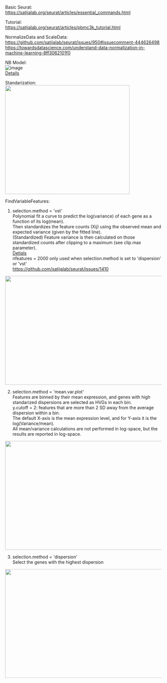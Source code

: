 Basic Seurat: <br>
https://satijalab.org/seurat/articles/essential_commands.html

Tutorial: <br>
https://satijalab.org/seurat/articles/pbmc3k_tutorial.html

NormalizeData and ScaleData: <br>
https://github.com/satijalab/seurat/issues/950#issuecomment-444626498 <br>
https://towardsdatascience.com/understand-data-normalization-in-machine-learning-8ff3062101f0

NB Model:  <br>
![image](https://user-images.githubusercontent.com/77600778/121617000-a5427d00-ca29-11eb-9e7d-b7d5ad3d3507.png) <br>
[Details](https://www.nature.com/articles/nmeth.2930/figures/2)

Standarization: <br>
<img src="https://user-images.githubusercontent.com/77600778/120001621-9673b900-bf99-11eb-873d-da6c0e5a9fb9.png" width="400" height="350">

FindVariableFeatures:<br>
1. selection.method = 'vst'<br>
Polynomial fit a curve to predict the log(variance) of each gene as a function of its log(mean). <br>
Then standardizes the feature counts (Xij) using the observed mean and expected variance (given by the fitted line). <br>
(Standardized) Feature variance is then calculated on those standardized counts after clipping to a maximum (see clip.max parameter). <br>
[Detials](https://doi.org/10.1016/j.cell.2019.05.031) <br>
nfeatures = 2000 only used when selection.method is set to 'dispersion' or 'vst' <br>
https://github.com/satijalab/seurat/issues/1410 <br>
<img src="https://user-images.githubusercontent.com/77600778/121581966-149d7a00-c9f4-11eb-918a-bda02186c318.png" width="550" height="350">

2. selection.method = 'mean.var.plot'<br>
Features are binned by their mean expression, and genes with high standarized dispersions are selected as HVGs in each bin. <br>
y.cutoff = 2: features that are more than 2 SD away from the average dispersion within a bin. <br>
The default X-axis is the mean expression level, and for Y-axis it is the log(Variance/mean). <br>
All mean/variance calculations are not performed in log-space, but the results are reported in log-space. <br>
<img src="https://user-images.githubusercontent.com/77600778/121618040-bbe9d380-ca2b-11eb-9091-c288611df4cb.png" width="550" height="350">

3. selection.method = 'dispersion'<br>
Select the genes with the highest dispersion <br>
<img src="https://user-images.githubusercontent.com/77600778/121618067-c60bd200-ca2b-11eb-8d95-1d4f5f02227c.png" width="550" height="350">


